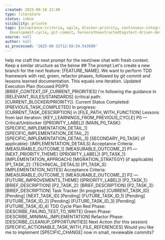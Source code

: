 ```yaml
---
created: 2025-08-18 22:00
type: literature
status: inbox
visibility: private
tags: [acceptance-criteria, agile, blocker-priority, continuous-integration, critical-path,
  development-cycle, git-commit, herearetheextractedtagstest-driven-development]
source: null
author: null
ai_processed: '2025-08-31T12:58:24.543500'
---
```


help me craft the next prompt for the next/new chat with fresh context. Keep a similar structure as the below ## The prompt
Let's create a new branch for the next feature: [FEATURE_NAME]. We want to perform TDD framework with red, green, refactor phases, followed by git commit and lessons learned documentation. This equals one iteration. Updated Execution Plan (focused P0/P1) [BRIEF_CONTEXT_OF_CURRENT_PRIORITIES] I'm following the guidance in [RELEVANT_RULES/STANDARDS] (critical path: [CURRENT_BLOCKER/PRIORITY]). Current Status Completed: [PREVIOUS_TASK_COMPLETED] In progress: [CURRENT_TASK_DESCRIPTION] in [FILE_PATH_WITH_FUNCTION] Lessons from last iteration: [KEY_LEARNINGS_FROM_PREVIOUS_CYCLE] P0 — Critical/Unblocker ([PRIORITY_LABEL]) [MAIN_P0_TASK]: [SPECIFIC_IMPLEMENTATION_DETAIL_1] [SPECIFIC_IMPLEMENTATION_DETAIL_2] [SPECIFIC_IMPLEMENTATION_DETAIL_3] [SECONDARY_P0_TASK] (if applicable): [IMPLEMENTATION_DETAILS] Acceptance Criteria: [MEASURABLE_OUTCOME_1] [MEASURABLE_OUTCOME_2] P1 — [NEXT_PRIORITY_THEME] ([PRIORITY_LABEL]) [P1_TASK_1]: [IMPLEMENTATION_APPROACH] [MIGRATION_STRATEGY] (if applicable) [P1_TASK_2]: [TECHNICAL_DETAILS] [P1_TASK_3]: [IMPLEMENTATION_NOTES] Acceptance Criteria: [MEASURABLE_OUTCOME_1] [MEASURABLE_OUTCOME_2] P2 — [FUTURE_IMPROVEMENTS_THEME] ([PRIORITY_LABEL]) [P2_TASK_1]: [BRIEF_DESCRIPTION] [P2_TASK_2]: [BRIEF_DESCRIPTION] [P2_TASK_3]: [BRIEF_DESCRIPTION] Task Tracker [In progress] [CURRENT_TASK_ID] [Pending] [NEXT_TASK_ID] [Pending] [FUTURE_TASK_ID_1] [Pending] [FUTURE_TASK_ID_2] [Pending] [FUTURE_TASK_ID_3] [Pending] [FUTURE_TASK_ID_4] TDD Cycle Plan Red Phase: [DESCRIBE_FAILING_TEST_TO_WRITE] Green Phase: [DESCRIBE_MINIMAL_IMPLEMENTATION] Refactor Phase: [DESCRIBE_CLEANUP_OPPORTUNITIES] Next Action (for this session) [SPECIFIC_ACTIONABLE_TASK_WITH_FILE_REFERENCES] Would you like me to implement [SPECIFIC_CHANGE] now in small, reviewable commits?
 ##